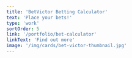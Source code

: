 ```yaml
---
title: 'BetVictor Betting Calculator'
text: 'Place your bets!'
type: 'work'
sortOrder: 5
link: '/portfolio/bet-calculator'
linkText: 'Find out more'
image: '/img/cards/bet-victor-thumbnail.jpg'
---
```

